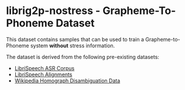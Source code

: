 # librig2p-nostress - Grapheme-To-Phoneme Dataset

This dataset contains samples that can be used to train a Grapheme-to-Phoneme system **without** stress information.

The dataset is derived from the following pre-existing datasets:

* [LibriSpeech ASR Corpus](https://www.openslr.org/12)
* [LibriSpeech Alignments](https://github.com/CorentinJ/librispeech-alignments)
* [Wikipedia Homograph Disambiguation Data](https://github.com/google/WikipediaHomographData)